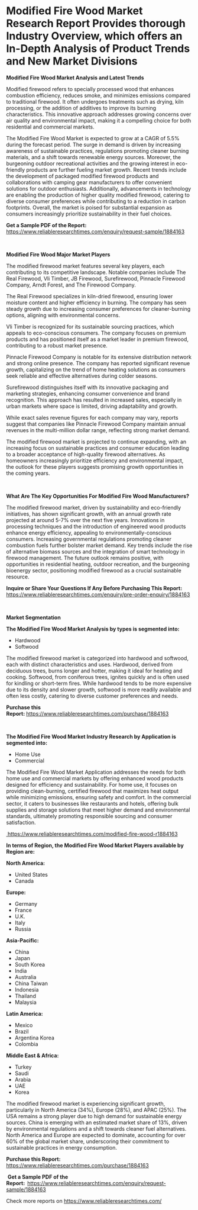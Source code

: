 <p><h1>Modified Fire Wood Market Research Report Provides thorough Industry Overview, which offers an In-Depth Analysis of Product Trends and New Market Divisions</h1></p><p><strong>Modified Fire Wood Market Analysis and Latest Trends</strong></p>
<p><p>Modified firewood refers to specially processed wood that enhances combustion efficiency, reduces smoke, and minimizes emissions compared to traditional firewood. It often undergoes treatments such as drying, kiln processing, or the addition of additives to improve its burning characteristics. This innovative approach addresses growing concerns over air quality and environmental impact, making it a compelling choice for both residential and commercial markets.</p><p>The Modified Fire Wood Market is expected to grow at a CAGR of 5.5% during the forecast period. The surge in demand is driven by increasing awareness of sustainable practices, regulations promoting cleaner burning materials, and a shift towards renewable energy sources. Moreover, the burgeoning outdoor recreational activities and the growing interest in eco-friendly products are further fueling market growth. Recent trends include the development of packaged modified firewood products and collaborations with camping gear manufacturers to offer convenient solutions for outdoor enthusiasts. Additionally, advancements in technology are enabling the production of higher quality modified firewood, catering to diverse consumer preferences while contributing to a reduction in carbon footprints. Overall, the market is poised for substantial expansion as consumers increasingly prioritize sustainability in their fuel choices.</p></p>
<p><strong>Get a Sample PDF of the Report:&nbsp;</strong> <a href="https://www.reliableresearchtimes.com/enquiry/request-sample/1884163?utm_campaign=3283&utm_medium=2&utm_source=Github&utm_content=ia&utm_term=03042025&utm_id=modified-fire-wood">https://www.reliableresearchtimes.com/enquiry/request-sample/1884163</a></p>
<p>&nbsp;</p>
<p><strong>Modified Fire Wood Major Market Players</strong></p>
<p><p>The modified firewood market features several key players, each contributing to its competitive landscape. Notable companies include The Real Firewood, Vli Timber, JB Firewood, Surefirewood, Pinnacle Firewood Company, Arndt Forest, and The Firewood Company. </p><p>The Real Firewood specializes in kiln-dried firewood, ensuring lower moisture content and higher efficiency in burning. The company has seen steady growth due to increasing consumer preferences for cleaner-burning options, aligning with environmental concerns. </p><p>Vli Timber is recognized for its sustainable sourcing practices, which appeals to eco-conscious consumers. The company focuses on premium products and has positioned itself as a market leader in premium firewood, contributing to a robust market presence. </p><p>Pinnacle Firewood Company is notable for its extensive distribution network and strong online presence. The company has reported significant revenue growth, capitalizing on the trend of home heating solutions as consumers seek reliable and effective alternatives during colder seasons. </p><p>Surefirewood distinguishes itself with its innovative packaging and marketing strategies, enhancing consumer convenience and brand recognition. This approach has resulted in increased sales, especially in urban markets where space is limited, driving adaptability and growth. </p><p>While exact sales revenue figures for each company may vary, reports suggest that companies like Pinnacle Firewood Company maintain annual revenues in the multi-million dollar range, reflecting strong market demand. </p><p>The modified firewood market is projected to continue expanding, with an increasing focus on sustainable practices and consumer education leading to a broader acceptance of high-quality firewood alternatives. As homeowners increasingly prioritize efficiency and environmental impact, the outlook for these players suggests promising growth opportunities in the coming years.</p></p>
<p>&nbsp;</p>
<p><strong>What Are The Key Opportunities For Modified Fire Wood Manufacturers?</strong></p>
<p><p>The modified firewood market, driven by sustainability and eco-friendly initiatives, has shown significant growth, with an annual growth rate projected at around 5-7% over the next five years. Innovations in processing techniques and the introduction of engineered wood products enhance energy efficiency, appealing to environmentally-conscious consumers. Increasing governmental regulations promoting cleaner combustion fuels further bolster market demand. Key trends include the rise of alternative biomass sources and the integration of smart technology in firewood management. The future outlook remains positive, with opportunities in residential heating, outdoor recreation, and the burgeoning bioenergy sector, positioning modified firewood as a crucial sustainable resource.</p></p>
<p><strong>Inquire or Share Your Questions If Any Before Purchasing This Report:</strong> <a href="https://www.reliableresearchtimes.com/enquiry/pre-order-enquiry/1884163?utm_campaign=3283&utm_medium=2&utm_source=Github&utm_content=ia&utm_term=03042025&utm_id=modified-fire-wood">https://www.reliableresearchtimes.com/enquiry/pre-order-enquiry/1884163</a></p>
<p>&nbsp;</p>
<p><strong>Market Segmentation</strong></p>
<p><strong>The Modified Fire Wood Market Analysis by types is segmented into:</strong></p>
<p><ul><li>Hardwood</li><li>Softwood</li></ul></p>
<p><p>The modified firewood market is categorized into hardwood and softwood, each with distinct characteristics and uses. Hardwood, derived from deciduous trees, burns longer and hotter, making it ideal for heating and cooking. Softwood, from coniferous trees, ignites quickly and is often used for kindling or short-term fires. While hardwood tends to be more expensive due to its density and slower growth, softwood is more readily available and often less costly, catering to diverse customer preferences and needs.</p></p>
<p><strong>Purchase this Report:&nbsp;</strong><a href="https://www.reliableresearchtimes.com/purchase/1884163?utm_campaign=3283&utm_medium=2&utm_source=Github&utm_content=ia&utm_term=03042025&utm_id=modified-fire-wood">https://www.reliableresearchtimes.com/purchase/1884163</a></p>
<p>&nbsp;</p>
<p><strong>The Modified Fire Wood Market Industry Research by Application is segmented into:</strong></p>
<p><ul><li>Home Use</li><li>Commercial</li></ul></p>
<p><p>The Modified Fire Wood Market Application addresses the needs for both home use and commercial markets by offering enhanced wood products designed for efficiency and sustainability. For home use, it focuses on providing clean-burning, certified firewood that maximizes heat output while minimizing emissions, ensuring safety and comfort. In the commercial sector, it caters to businesses like restaurants and hotels, offering bulk supplies and storage solutions that meet higher demand and environmental standards, ultimately promoting responsible sourcing and consumer satisfaction.</p></p>
<p><a href="https://www.reliableresearchtimes.com/modified-fire-wood-r1884163?utm_campaign=3283&utm_medium=2&utm_source=Github&utm_content=ia&utm_term=03042025&utm_id=modified-fire-wood">&nbsp;https://www.reliableresearchtimes.com/modified-fire-wood-r1884163</a></p>
<p><strong>In terms of Region, the Modified Fire Wood Market Players available by Region are:</strong></p>
<p>
    <p> <strong> North America: </strong>
        <ul>
            <li>United States</li>
            <li>Canada</li>
        </ul>
        </p> 
    <p> <strong> Europe: </strong>
        <ul>
            <li>Germany</li>
            <li>France</li>
            <li>U.K.</li>
            <li>Italy</li>
            <li>Russia</li>
        </ul>
        </p> 
    <p> <strong> Asia-Pacific: </strong>
        <ul>
            <li>China</li>
            <li>Japan</li>
            <li>South Korea</li>
            <li>India</li>
            <li>Australia</li>
            <li>China Taiwan</li>
            <li>Indonesia</li>
            <li>Thailand</li>
            <li>Malaysia</li>
        </ul>
        </p> 
    <p> <strong> Latin America: </strong>
        <ul>
            <li>Mexico</li>
            <li>Brazil</li>
            <li>Argentina Korea</li>
            <li>Colombia</li>
        </ul>
        </p> 
    <p> <strong> Middle East & Africa: </strong>
        <ul>
            <li>Turkey</li>
            <li>Saudi</li>
            <li>Arabia</li>
            <li>UAE</li>
            <li>Korea</li>
        </ul>
    </p>
    </p>
<p><p>The modified firewood market is experiencing significant growth, particularly in North America (34%), Europe (28%), and APAC (25%). The USA remains a strong player due to high demand for sustainable energy sources. China is emerging with an estimated market share of 13%, driven by environmental regulations and a shift towards cleaner fuel alternatives. North America and Europe are expected to dominate, accounting for over 60% of the global market share, underscoring their commitment to sustainable practices in energy consumption.</p></p>
<p><strong>Purchase this Report: </strong><a href="https://www.reliableresearchtimes.com/purchase/1884163?utm_campaign=3283&utm_medium=2&utm_source=Github&utm_content=ia&utm_term=03042025&utm_id=modified-fire-wood">https://www.reliableresearchtimes.com/purchase/1884163</a></p>
<p>&nbsp;<strong>Get a Sample PDF of the Report:&nbsp;&nbsp;</strong><a href="https://www.reliableresearchtimes.com/enquiry/request-sample/1884163?utm_campaign=3283&utm_medium=2&utm_source=Github&utm_content=ia&utm_term=03042025&utm_id=modified-fire-wood">https://www.reliableresearchtimes.com/enquiry/request-sample/1884163</a></p>
<p><strong></strong></p>
<p>Check more reports on <a href="https://www.reliableresearchtimes.com/?utm_campaign=3283&utm_medium=2&utm_source=Github&utm_content=ia&utm_term=03042025&utm_id=modified-fire-wood">https://www.reliableresearchtimes.com/</a></p>